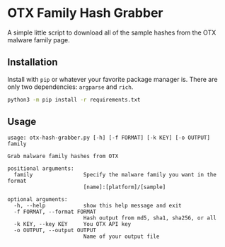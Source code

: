 # OTX Family Hash Grabber

A simple little script to download all of the sample hashes from the OTX malware
family page.

## Installation
Install with `pip` or whatever your favorite package manager is. There are only
two dependencies: `argparse` and `rich`.

```bash
python3 -m pip install -r requirements.txt
```

## Usage 

```
usage: otx-hash-grabber.py [-h] [-f FORMAT] [-k KEY] [-o OUTPUT] family

Grab malware family hashes from OTX

positional arguments:
  family                Specify the malware family you want in the format
                        [name]:[platform]/[sample]

optional arguments:
  -h, --help            show this help message and exit
  -f FORMAT, --format FORMAT
                        Hash output from md5, sha1, sha256, or all
  -k KEY, --key KEY     You OTX API key
  -o OUTPUT, --output OUTPUT
                        Name of your output file
```
